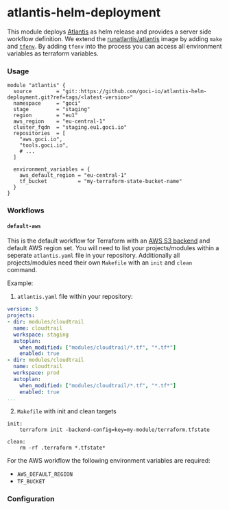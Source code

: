# atlantis-helm-deployment

This module deploys [Atlantis](https://www.runatlantis.io/) as helm release and provides a server side workflow definition.
We extend the [runatlantis/atlantis](https://hub.docker.com/r/runatlantis/atlantis/) image by adding `make` and [`tfenv`](https://github.com/cloudposse/tfenv). 
By adding `tfenv` into the process you can access all environment variables as terraform variables.

### Usage
```hcl
module "atlantis" {
  source        = "git::https://github.com/goci-io/atlantis-helm-deployment.git?ref=tags/<latest-version>"
  namespace     = "goci"
  stage         = "staging"
  region        = "eu1"
  aws_region    = "eu-central-1"
  cluster_fqdn  = "staging.eu1.goci.io"
  repositories  = [
    "aws.goci.io",
    "tools.goci.io",
    # ...
  ]

  environment_variables = {
    aws_default_region = "eu-central-1"
    tf_bucket          = "my-terraform-state-bucket-name"
  }
}
```

### Workflows

#### `default-aws` 

This is the default workflow for Terraform with an [AWS S3 backend](https://www.terraform.io/docs/backends/types/s3.html) and default AWS region set.
You will need to list your projects/modules within a seperate `atlantis.yaml` file in your repository. 
Additionally all projects/modules need their own `Makefile` with an `init` and `clean` command.

Example:

1. `atlantis.yaml` file within your repository:
```yaml
version: 3
projects:
- dir: modules/cloudtrail
  name: cloudtrail
  workspace: staging
  autoplan:
    when_modified: ["modules/cloudtrail/*.tf", "*.tf*"]
    enabled: true
- dir: modules/cloudtrail
  name: cloudtrail
  workspace: prod
  autoplan:
    when_modified: ["modules/cloudtrail/*.tf", "*.tf*"]
    enabled: true
...
```

2. `Makefile` with init and clean targets
```
init:
    terraform init -backend-config=key=my-module/terraform.tfstate

clean:
    rm -rf .terraform *.tfstate*
```

For the AWS workflow the following environment variables are required:  
- `AWS_DEFAULT_REGION`  
- `TF_BUCKET`  

### Configuration


